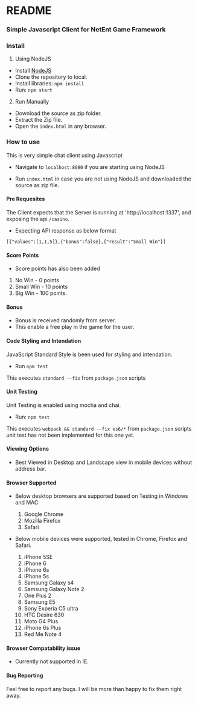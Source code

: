 # README #

### Simple Javascript Client for NetEnt Game Framework ###

### Install ###

1. Using NodeJS

* Install [NodeJS](https://nodejs.org)
* Clone the repository to local.
* Install libraries: `npm install`
* Run: `npm start`

2. Run Manually

* Download the source as zip folder.
* Extract the Zip file.
* Open the `index.html` in any browser.

### How to use ###

This is very simple chat client using Javascript

* Navigate to `localhost:8080` if you are starting using NodeJS

* Run `index.html` in case you are not using NodeJS and downloaded the source as zip file.


#### Pre Requesites ####

The Client expects that the Server is running at 'http://localhost:1337',
and exposing the api `/casino`.

* Expecting API response as below format

`[{"values":[1,1,5]},{"bonus":false},{"result":"Small Win"}]`

#### Score Points ####

* Score points has also been added

1. No Win - 0 points
2. Small Win - 10 points
3. Big Win - 100 points.

#### Bonus ####

* Bonus is received randomly from server.
* This enable a free play in the game for the user.

#### Code Styling and Intendation ####

JavaScript Standard Style  is been used for styling and intendation.

* Run `npm test`

This executes `standard --fix` from `package.json` scripts

#### Unit Testing ####

Unit Testing is enabled using mocha and chai.

* Run: `npm test`

This executes `webpack && standard --fix es6/*` from `package.json` scripts
unit test has not been implemented for this one yet.

#### Viewing Options ####

* Best Viewed in Desktop and Landscape view in mobile devices without address bar.

#### Browser Supported ####

* Below desktop browsers are supported based on Testing in Windows and MAC
  1. Google Chrome
  2. Mozilla Firefox
  3. Safari

* Below mobile devices were supported, tested in Chrome, Firefox and Safari.
  1. iPhone 5SE
  2. iPhone 6
  3. iPhone 6s
  4. iPhone 5s
  5. Samsung Galaxy s4
  6. Samsung Galaxy Note 2
  7. One Plus 2
  8. Samsung E5
  9. Sony Experia C5 ultra
  10. HTC Desire 630
  11. Moto G4 Plus
  12. iPhone 6s Plus
  13. Red Me Note 4

#### Browser Compatability issue ####

* Currently not supported in IE.

#### Bug Reporting ####

Feel free to report any bugs. I will be more than happy to fix them right away.
